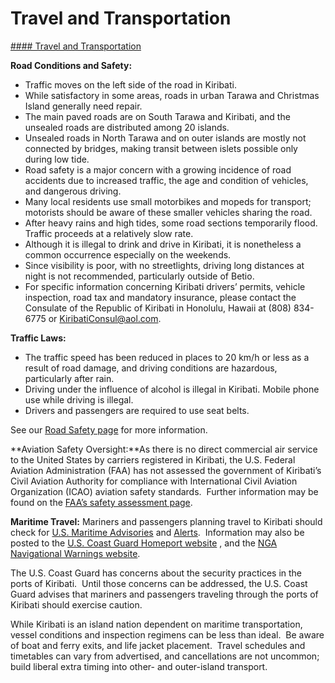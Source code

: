 # Travel and Transportation

[#### Travel and Transportation](javascript:void(0); "Travel and Transportation")

**Road Conditions and Safety:**

* Traffic moves on the left side of the road in Kiribati.
* While satisfactory in some areas, roads in urban Tarawa and Christmas Island generally need repair.
* The main paved roads are on South Tarawa and Kiribati, and the unsealed roads are distributed among 20 islands.
* Unsealed roads in North Tarawa and on outer islands are mostly not connected by bridges, making transit between islets possible only during low tide.
* Road safety is a major concern with a growing incidence of road accidents due to increased traffic, the age and condition of vehicles, and dangerous driving.
* Many local residents use small motorbikes and mopeds for transport; motorists should be aware of these smaller vehicles sharing the road.
* After heavy rains and high tides, some road sections temporarily flood. Traffic proceeds at a relatively slow rate.
* Although it is illegal to drink and drive in Kiribati, it is nonetheless a common occurrence especially on the weekends.
* Since visibility is poor, with no streetlights, driving long distances at night is not recommended, particularly outside of Betio.
* For specific information concerning Kiribati drivers’ permits, vehicle inspection, road tax and mandatory insurance, please contact the Consulate of the Republic of Kiribati in Honolulu, Hawaii at (808) 834-6775 or [KiribatiConsul@aol.com](mailto:KiribatiConsul@aol.com).

**Traffic Laws:**

* The traffic speed has been reduced in places to 20 km/h or less as a result of road damage, and driving conditions are hazardous, particularly after rain.
* Driving under the influence of alcohol is illegal in Kiribati. Mobile phone use while driving is illegal.
* Drivers and passengers are required to use seat belts.

See our [Road Safety page](http://travel.state.gov/content/passports/english/go/safety/road.html) for more information.

**Aviation Safety Oversight:**As there is no direct commercial air service to the United States by carriers registered in Kiribati, the U.S. Federal Aviation Administration (FAA) has not assessed the government of Kiribati’s Civil Aviation Authority for compliance with International Civil Aviation Organization (ICAO) aviation safety standards.  Further information may be found on the [FAA’s safety assessment page](https://www.faa.gov/about/initiatives/iasa).

**Maritime Travel:** Mariners and passengers planning travel to Kiribati should check for [U.S. Maritime Advisories](https://www.maritime.dot.gov/msci-advisories) and [Alerts](https://www.maritime.dot.gov/msci-alerts).  Information may also be posted to the [U.S. Coast Guard Homeport website](https://mmcvqr.uscg.mil/missions) , and the [NGA Navigational Warnings website](https://msi.nga.mil/NavWarnings).

The U.S. Coast Guard has concerns about the security practices in the ports of Kiribati.  Until those concerns can be addressed, the U.S. Coast Guard advises that mariners and passengers traveling through the ports of Kiribati should exercise caution.

While Kiribati is an island nation dependent on maritime transportation, vessel conditions and inspection regimens can be less than ideal.  Be aware of boat and ferry exits, and life jacket placement.  Travel schedules and timetables can vary from advertised, and cancellations are not uncommon; build liberal extra timing into other- and outer-island transport.